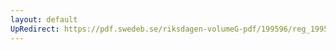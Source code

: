 ```yaml
---
layout: default
UpRedirect: https://pdf.swedeb.se/riksdagen-volumeG-pdf/199596/reg_199596/reg_199596_0151.pdf
---
```

